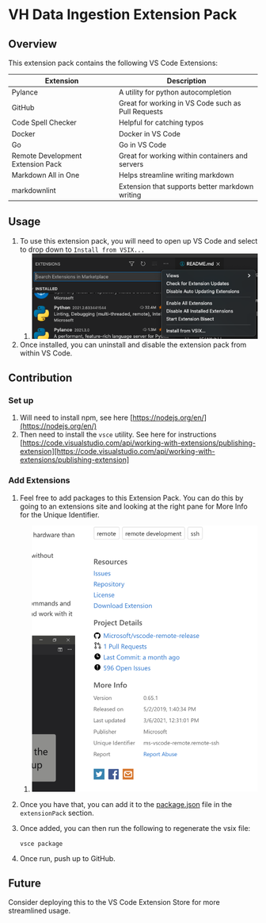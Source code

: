# VH Data Ingestion Extension Pack

## Overview

This extension pack contains the following VS Code Extensions:

|Extension|Description|
|--|--|
|Pylance|A utility for python autocompletion|
|GitHub|Great for working in VS Code such as Pull Requests|
|Code Spell Checker|Helpful for catching typos|
|Docker|Docker in VS Code|
|Go|Go in VS Code|
|Remote Development Extension Pack|Great for working within containers and servers|
|Markdown All in One|Helps streamline writing markdown|
|markdownlint|Extension that supports better markdown writing|

## Usage

1. To use this extension pack, you will need to open up VS Code and select to drop down to `Install from VSIX...`
   1. ![vsix_install](images/vs_code_install_vsix.png)
2. Once installed, you can uninstall and disable the extension pack from within VS Code.

## Contribution

### Set up

1. Will need to install npm, see here [https://nodejs.org/en/](https://nodejs.org/en/)
2. Then need to install the `vsce` utility.  See here for instructions [https://code.visualstudio.com/api/working-with-extensions/publishing-extension][https://code.visualstudio.com/api/working-with-extensions/publishing-extension]

### Add Extensions

1. Feel free to add packages to this Extension Pack.  You can do this by going to an extensions site and looking at the right pane for More Info for the Unique Identifier.
   1. ![unique_id](images/extension_unique_id.png)
2. Once you have that, you can add it to the [package.json](package.json) file in the `extensionPack` section.
3. Once added, you can then run the following to regenerate the vsix file:

       vsce package

4. Once run, push up to GitHub.

## Future

Consider deploying this to the VS Code Extension Store for more streamlined usage.
